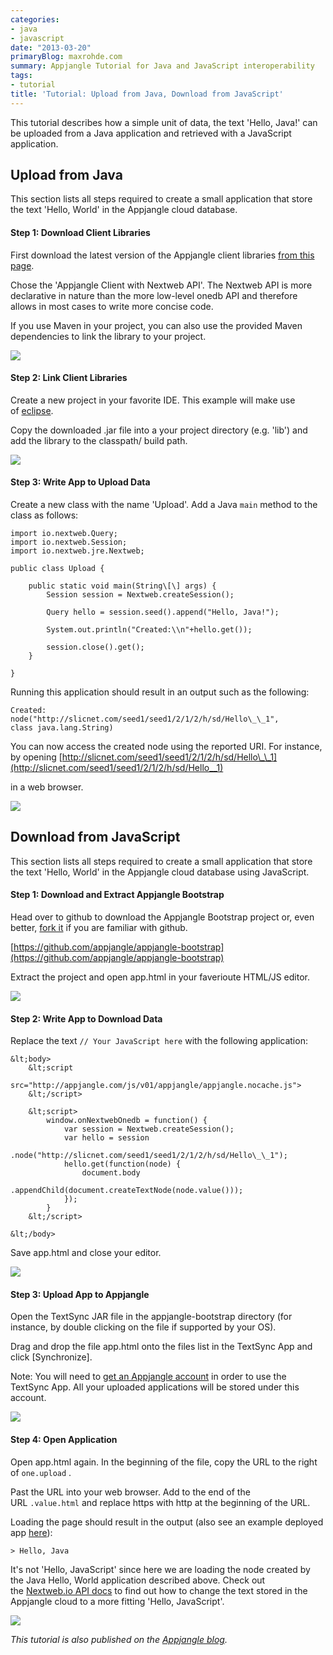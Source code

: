 ```yaml
---
categories:
- java
- javascript
date: "2013-03-20"
primaryBlog: maxrohde.com
summary: Appjangle Tutorial for Java and JavaScript interoperability
tags:
- tutorial
title: 'Tutorial: Upload from Java, Download from JavaScript'
---
```


This tutorial describes how a simple unit of data, the text 'Hello, Java!' can be uploaded from a Java application and retrieved with a JavaScript application.

## Upload from Java

This section lists all steps required to create a small application that store the text 'Hello, World' in the Appjangle cloud database.

#### Step 1: Download Client Libraries

First download the latest version of the Appjangle client libraries [from this page](http://appjangle.com/build#clientLibraries).

Chose the 'Appjangle Client with Nextweb API'. The Nextweb API is more declarative in nature than the more low-level onedb API and therefore allows in most cases to write more concise code.

If you use Maven in your project, you can also use the provided Maven dependencies to link the library to your project.

[![](images/scr-download-java-library.PNG)](http://dl.dropbox.com/u/957046/static/assets/1210/scr-download-java-library.PNG)

#### Step 2: Link Client Libraries

Create a new project in your favorite IDE. This example will make use of [eclipse](http://eclipse.org/).

Copy the downloaded .jar file into a your project directory (e.g. 'lib') and add the library to the classpath/ build path.

[![](images/scr-appjangle-link-libraries.PNG)](http://dl.dropbox.com/u/957046/static/assets/1210/scr-appjangle-link-libraries.PNG)

#### Step 3: Write App to Upload Data

Create a new class with the name 'Upload'. Add a Java `main` method to the class as follows:

```
import io.nextweb.Query;
import io.nextweb.Session;
import io.nextweb.jre.Nextweb;

public class Upload {

    public static void main(String\[\] args) {
        Session session = Nextweb.createSession();

        Query hello = session.seed().append("Hello, Java!");

        System.out.println("Created:\\n"+hello.get());

        session.close().get();
    }

}
```

Running this application should result in an output such as the following:

```
Created:
node("http://slicnet.com/seed1/seed1/2/1/2/h/sd/Hello\_\_1",
class java.lang.String)
```

You can now access the created node using the reported URI. For instance, by opening [http://slicnet.com/seed1/seed1/2/1/2/h/sd/Hello\_\_1](http://slicnet.com/seed1/seed1/2/1/2/h/sd/Hello__1)

in a web browser.

[![](images/scr-appjangle-hello-java.PNG)](http://dl.dropbox.com/u/957046/static/assets/1210/scr-appjangle-hello-java.PNG)

## Download from JavaScript

This section lists all steps required to create a small application that store the text 'Hello, World' in the Appjangle cloud database using JavaScript.

#### Step 1: Download and Extract Appjangle Bootstrap

Head over to github to download the Appjangle Bootstrap project or, even better, [fork it](https://github.com/appjangle/appjangle-bootstrap/fork) if you are familiar with github.

[https://github.com/appjangle/appjangle-bootstrap](https://github.com/appjangle/appjangle-bootstrap)

Extract the project and open app.html in your faverioute HTML/JS editor.

[![](images/scr-appjangle-bootstrap-download.PNG)](https://dl.dropbox.com/u/957046/static/assets/1210/scr-appjangle-bootstrap-download.PNG)

#### Step 2: Write App to Download Data


Replace the text `// Your JavaScript here` with the following application:

```
&lt;body>
    &lt;script
        src="http://appjangle.com/js/v01/appjangle/appjangle.nocache.js">
    &lt;/script>

    &lt;script>
        window.onNextwebOnedb = function() {
            var session = Nextweb.createSession();
            var hello = session
                    .node("http://slicnet.com/seed1/seed1/2/1/2/h/sd/Hello\_\_1");
            hello.get(function(node) {
                document.body
                        .appendChild(document.createTextNode(node.value()));
            });
        }
    &lt;/script>

&lt;/body>
```

Save app.html and close your editor.

[![](images/scr-appjangle-edit-bootstrap.PNG)](http://dl.dropbox.com/u/957046/static/assets/1210/scr-appjangle-edit-bootstrap.PNG)

#### Step 3: Upload App to Appjangle

Open the TextSync JAR file in the appjangle-bootstrap directory (for instance, by double clicking on the file if supported by your OS).

Drag and drop the file app.html onto the files list in the TextSync App and click \[Synchronize\].

Note: You will need to [get an Appjangle account](http://appjangle.com/singup) in order to use the TextSync App. All your uploaded applications will be stored under this account.

[![](images/scr-appjangle-upload-textsync.PNG)](http://dl.dropbox.com/u/957046/static/assets/1210/scr-appjangle-upload-textsync.PNG)

#### Step 4: Open Application

Open app.html again. In the beginning of the file, copy the URL to the right of `one.upload` .

Past the URL into your web browser. Add to the end of the URL `.value.html` and replace https with http at the beginning of the URL.

Loading the page should result in the output (also see an example deployed app [here](http://u1.linnk.it/qc8sbw/usr/apps/textsync/docs/hello-javascript-001.value.html)):

```
> Hello, Java
```

It's not 'Hello, JavaScript' since here we are loading the node created by the Java Hello, World application described above. Check out the [Nextweb.io API docs](http://nextweb.io/) to find out how to change the text stored in the Appjangle cloud to a more fitting 'Hello, JavaScript'.

[![](images/scr-appjangle-javascript-deployed.PNG)](http://dl.dropbox.com/u/957046/static/assets/1210/scr-appjangle-javascript-deployed.PNG)

_This tutorial is also published on the [Appjangle blog](http://appjangle.blogspot.com/2013/03/tutorial-upload-from-java-download-from.html)._